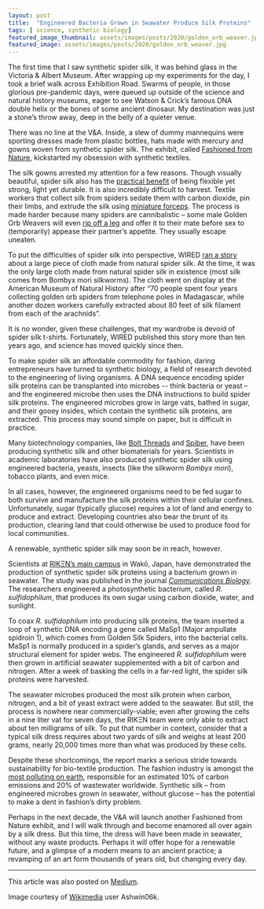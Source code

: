 ```yaml
---
layout: post
title:  "Engineered Bacteria Grown in Seawater Produce Silk Proteins"
tags: [ science, synthetic biology]
featured_image_thumbnail: assets/images/posts/2020/golden_orb_weaver.jpg
featured_image: assets/images/posts/2020/golden_orb_weaver.jpg
---
```


The first time that I saw synthetic spider silk, it was behind glass in the Victoria & Albert Museum. After wrapping up my experiments for the day, I took a brief walk across Exhibition Road. Swarms of people, in those glorious pre-pandemic days, were queued up outside of the science and natural history museums, eager to see Watson & Crick’s famous DNA double helix or the bones of some ancient dinosaur. My destination was just a stone’s throw away, deep in the belly of a quieter venue.

There was no line at the V&A. Inside, a slew of dummy mannequins were sporting dresses made from plastic bottles, hats made with mercury and gowns woven from synthetic spider silk. The exhibit, called [Fashioned from Nature](https://www.vam.ac.uk/exhibitions/fashioned-from-nature), kickstarted my obsession with synthetic textiles.

The silk gowns arrested my attention for a few reasons. Though visually beautiful, spider silk also has the [practical benefit](https://web.mit.edu/3.064/www/slides/Ko_spider_silk.pdf) of being flexible yet strong, light yet durable. It is also incredibly difficult to harvest. Textile workers that collect silk from spiders sedate them with carbon dioxide, pin their limbs, and extrude the silk using [miniature forceps](https://www.iflscience.com/plants-and-animals/check-out-how-scientists-collect-spiders-silk/). The process is made harder because many spiders are cannibalistic – some male Golden Orb Weavers will even [rip off a leg](https://www.insidescience.org/news/male-spiders-sacrifice-legs-placate-cannibalistic-lovers) and offer it to their mate before sex to (temporarily) appease their partner’s appetite. They usually escape uneaten.

To put the difficulties of spider silk into perspective, WIRED [ran a story](https://www.wired.com/2009/09/spider-silk/) about a large piece of cloth made from natural spider silk. At the time, it was the only large cloth made from natural spider silk in existence (most silk comes from Bombyx mori silkworms). The cloth went on display at the American Museum of Natural History after “70 people spent four years collecting golden orb spiders from telephone poles in Madagascar, while another dozen workers carefully extracted about 80 feet of silk filament from each of the arachnids”.

It is no wonder, given these challenges, that my wardrobe is devoid of spider silk t-shirts. Fortunately, WIRED published this story more than ten years ago, and science has moved quickly since then. 

To make spider silk an affordable commodity for fashion, daring entrepreneurs have turned to synthetic biology, a field of research devoted to the engineering of living organisms. A DNA sequence encoding spider silk proteins can be transplanted into microbes -- think bacteria or yeast – and the engineered microbe then uses the DNA instructions to build spider silk proteins. The engineered microbes grow in large vats, bathed in sugar, and their gooey insides, which contain the synthetic silk proteins, are extracted. This process may sound simple on paper, but is difficult in practice.

Many biotechnology companies, like [Bolt Threads](https://boltthreads.com/) and [Spiber](https://www.spiber.jp/en/about/), have been producing synthetic silk and other biomaterials for years. Scientists in academic laboratories have also produced synthetic spider silk using engineered bacteria, yeasts, insects (like the silkworm _Bombyx mori_), tobacco plants, and even mice. 

In all cases, however, the engineered organisms need to be fed sugar to both survive and manufacture the silk proteins within their cellular confines. Unfortunately, sugar (typically glucose) requires a lot of land and energy to produce and extract. Developing countries also bear the brunt of its production, clearing land that could otherwise be used to produce food for local communities.

A renewable, synthetic spider silk may soon be in reach, however.

Scientists at [RIKΞN’s main campus](https://www.riken.jp/en/) in Wakō, Japan, have demonstrated the production of synthetic spider silk proteins using a bacterium grown in seawater. The study was published in the journal [_Communications Biology_](https://www.nature.com/articles/s42003-020-1099-6). The researchers engineered a photosynthetic bacterium, called _R. sulfidophilum_, that produces its own sugar using carbon dioxide, water, and sunlight.

To coax _R. sulfidophilum_ into producing silk proteins, the team inserted a loop of synthetic DNA encoding a gene called MaSp1 (Major ampullate spidroin 1), which comes from Golden Silk Spiders, into the bacterial cells. MaSp1 is normally produced in a spider’s glands, and serves as a major structural element for spider webs. The engineered _R. sulfidophilum_ were then grown in artificial seawater supplemented with a bit of carbon and nitrogen. After a week of basking the cells in a far-red light, the spider silk proteins were harvested.

The seawater microbes produced the most silk protein when carbon, nitrogen, and a bit of yeast extract were added to the seawater. But still, the process is nowhere near commercially-viable; even after growing the cells in a nine liter vat for seven days, the RIKΞN team were only able to extract about ten milligrams of silk. To put that number in context, consider that a typical silk dress requires about two yards of silk and weighs at least 200 grams, nearly 20,000 times more than what was produced by these cells. 

Despite these shortcomings, the report marks a serious stride towards sustainability for bio-textile production. The fashion industry is amongst the [most polluting on earth](https://www.worldbank.org/en/news/feature/2019/09/23/costo-moda-medio-ambiente), responsible for an estimated 10% of carbon emissions and 20% of wastewater worldwide. Synthetic silk – from engineered microbes grown in seawater, without glucose – has the potential to make a dent in fashion’s dirty problem.

Perhaps in the next decade, the V&A will launch another Fashioned from Nature exhibit, and I will walk through and become enamored all over again by a silk dress. But this time, the dress will have been made in seawater, without any waste products. Perhaps it will offer hope for a renewable future, and a glimpse of a modern means to an ancient practice; a revamping of an art form thousands of years old, but changing every day.

_______________

This article was also posted on [Medium](https://medium.com/@NikoMcCarty/engineered-bacteria-grown-in-seawater-produce-silk-proteins-2f084bf43430).

Image courtesy of [Wikimedia](https://commons.wikimedia.org/wiki/File:Giant_Golden_Orb_Weaver_(Ventral_Side).jpg) user Ashwin06k.